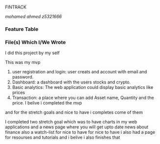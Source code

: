 FINTRACK

*mohamed ahmed z5321666*

### Feature Table



### File(s) Which I/We Wrote
I did this project by my self 


This was my mvp

1. user registration and login: user creats and account with email and password.
2. Dashboard: a dashboard with the users stocks and crypto.
3. Basic analytics: The web application could display basic analytics like prices
4. Transaction: a place where you can add Asset name, Quantity and the price.
I belive i completed the mvp 

and for the stretch goals and nice to have i completes come of them 

I completed two stretch goal which was to have charts in my web applications and a news page where you will get upto date news about finance
also a watch-list for nice to have 
for nice to have i also had a page for resourses and tutorials and i belive i also finishes that 
